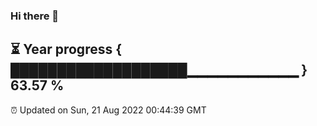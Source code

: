 ### Hi there 👋
⏳ Year progress { ███████████████████▁▁▁▁▁▁▁▁▁▁▁ } 63.57 %
---
⏰ Updated on Sun, 21 Aug 2022 00:44:39 GMT

